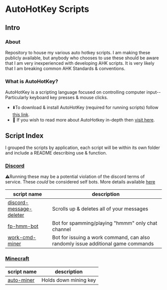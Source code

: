 # AutoHotKey Scripts

## Intro

### About
Repository to house my various auto hotkey scripts. I am making these publicly available, but anybody who chooses to 
use these should be aware that I am very inexperienced with developing AHK scripts. It is very likely that I am
breaking common AHK Standards & conventions.

### What is AutoHotKey?
AutoHotKey is a scripting language focused on controlling computer input-- Particularly keyboard key presses &
mouse clicks. 

* ⬇️To download & install AutoHotKey (required for running scripts) follow [this link](https://www.autohotkey.com).
* 📃 If you wish to read more about AutoHotkey in-depth then [visit here](https://www.autohotkey.com/docs/AutoHotkey.htm).



## Script Index
I grouped the scripts by application, each script will be within its own folder and include a README describing use &
function.

### [Discord](/discord)

⚠️Running these may be a potential violation of the discord terms of service. These _could_ be considered self bots.
More details available [here](https://discord.com/developers/docs/topics/oauth2#bot-vs-user-accounts)

| script name | description |
|-------------|-------------|
| [discord-message-deleter](/discord/discord-message-deleter) | Scrolls up & deletes all of your messages  |
| [fp-hmm-bot](/discord/fp-hmm-bot) | Bot for spamming/playing "hmmm" only chat channel                    |
| [work-cmd-miner](/discord/work-cmd-miner) | Bot for issuing a work command, can also randomly issue additional game commands |

### [Minecraft](/minecraft)

| script name | description |
|-------------|-------------|
| [auto-miner](/minecraft/auto-miner) | Holds down mining key |